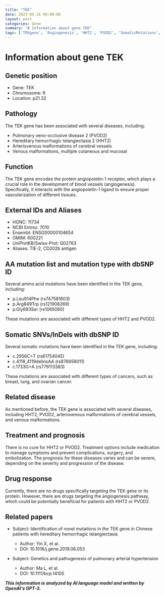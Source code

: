 ```yaml
---
title: "TEK"
date: 2023-05-16 00:00:00
layout: post
categories: Gene
summary: "# Information about gene TEK"
tags: ['TEKgene', 'Angiogenesis', 'HHT2', 'PVOD2', 'SomaticMutations', 'Angiopoietin1', 'Vascularization', 'TreatmentOptions']
---
```


# Information about gene TEK

## Genetic position

- Gene: TEK
- Chromosome: 9
- Location: p21.32

## Pathology

The TEK gene has been associated with several diseases, including:

- Pulmonary veno-occlusive disease 2 (PVOD2)
- Hereditary hemorrhagic telangiectasia 2 (HHT2)
- Arteriovenous malformations of cerebral vessels
- Venous malformations, multiple cutaneous and mucosal

## Function

The TEK gene encodes the protein angiopoietin-1 receptor, which plays a crucial role in the development of blood vessels (angiogenesis). Specifically, it interacts with the angiopoietin-1 ligand to ensure proper vascularization of different tissues.

## External IDs and Aliases

- HGNC: 11734
- NCBI Entrez: 7010
- Ensembl: ENSG00000104654
- OMIM: 600221
- UniProtKB/Swiss-Prot: Q02763
- Aliases: TIE-2, CD202b antigen

## AA mutation list and mutation type with dbSNP ID

Several amino acid mutations have been identified in the TEK gene, including:

- p.Leu914Phe (rs747581603)
- p.Arg849Trp (rs121908269)
- p.Gly693Ser (rs1065080)

These mutations are associated with different types of HHT2 and PVOD2.

## Somatic SNVs/InDels with dbSNP ID

Several somatic mutations have been identified in the TEK gene, including:

- c.2956C>T (rs61754045)
- c.4118_4119delinsAA (rs876658011)
- c.1733G>A (rs779113383)

These mutations are associated with different types of cancers, such as breast, lung, and ovarian cancer.

## Related disease

As mentioned before, the TEK gene is associated with several diseases, including HHT2, PVOD2, arteriovenous malformations of cerebral vessels, and venous malformations.

## Treatment and prognosis

There is no cure for HHT2 or PVOD2. Treatment options include medication to manage symptoms and prevent complications, surgery, and embolization. The prognosis for these diseases varies and can be severe, depending on the severity and progression of the disease.

## Drug response

Currently, there are no drugs specifically targeting the TEK gene or its protein. However, there are drugs targeting the angiogenesis pathway, which could be potentially beneficial for patients with HHT2 or PVOD2.

## Related papers

- Subject: Identification of novel mutations in the TEK gene in Chinese patients with hereditary hemorrhagic telangiectasia
  - Author: Yin X, et al.
  - DOI: 10.1016/j.gene.2019.06.053
  
- Subject: Genetics and pathogenesis of pulmonary arterial hypertension
  - Author: Ma L, et al.
  - DOI: 10.1111/bcp.14105

**_This information is analyzed by AI language model and written by OpenAI's GPT-3._**